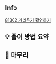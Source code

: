## Info
[81302 거리두기 확인하기](https://school.programmers.co.kr/learn/courses/30/lessons/81302)

## 💡 풀이 방법 요약


## 🙂 마무리

